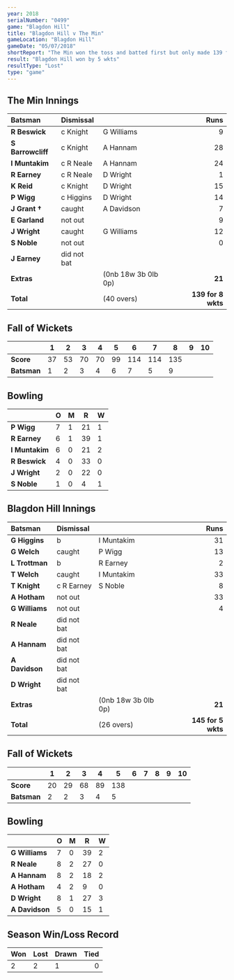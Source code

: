 ```yaml
---
year: 2018
serialNumber: "0499"
game: "Blagdon Hill"
title: "Blagdon Hill v The Min"
gameLocation: "Blagdon Hill"
gameDate: "05/07/2018"
shortReport: "The Min won the toss and batted first but only made 139 for 8 wkts in their 40 overs  Blagdon Hill knocked off the runs and replied with 145 for 5 wkts in 26 overs"
result: "Blagdon Hill won by 5 wkts"
resultType: "Lost"
type: "game"
---
```


## The Min Innings

| Batsman | Dismissal | | Runs |
|:---|:---|---|---:|
| **R Beswick** | c Knight | G Williams | 9 |
| **S Barrowcliff** | c Knight | A Hannam | 28 |
| **I Muntakim** | c R Neale | A Hannam | 24 |
| **R Earney** | c R Neale | D Wright | 1 |
| **K Reid** | c Knight | D Wright | 15 |
| **P Wigg** | c Higgins | D Wright | 14 |
| **J Grant &#8224;** | caught | A Davidson | 7 |
| **E Garland** | not out |  | 9 |
| **J Wright** | caught | G Williams | 12 |
| **S Noble** | not out |  | 0 |
| **J Earney** | did not bat |  |  |
| **Extras** | | (0nb 18w 3b 0lb 0p) | **21** |
| **Total** | | (40 overs) | **139 for 8 wkts** |

## Fall of Wickets

| | **1** | **2** | **3** | **4** | **5** | **6** | **7** | **8** | **9** | **10** |
|---|---|---|---|---|---|---|---|---|---|---|
| **Score** | 37 | 53 | 70 | 70 | 99 | 114 | 114 | 135 |  |  |
| **Batsman** | 1 | 2 | 3 | 4 | 6 | 7 | 5 | 9 |  |  |

## Bowling

| | O   | M | R  | W |
|---|---|---|---|---|
| **P Wigg** | 7 | 1 | 21 | 1 |
| **R Earney** | 6 | 1 | 39 | 1 |
| **I Muntakim** | 6 | 0 | 21 | 2 |
| **R Beswick** | 4 | 0 | 33 | 0 |
| **J Wright** | 2 | 0 | 22 | 0 |
| **S Noble** | 1 | 0 | 4 | 1 |

## Blagdon Hill Innings

| Batsman | Dismissal | | Runs |
|:---|:---|---|---:|
| **G Higgins** | b |  I Muntakim | 31 |
| **G Welch** | caught | P Wigg | 13 |
| **L Trottman** | b | R Earney | 2 |
| **T Welch** | caught | I Muntakim | 33 |
| **T Knight** | c R Earney | S Noble | 8 |
| **A Hotham** | not out |  | 33 |
| **G Williams** | not out |  | 4 |
| **R Neale** | did not bat |  |  |
| **A Hannam** | did not bat |  |  |
| **A Davidson** | did not bat |  |  |
| **D Wright** | did not bat |  |  |
| **Extras** | | (0nb 18w 3b 0lb 0p) | **21** |
| **Total** | | (26 overs) | **145 for 5 wkts** |

## Fall of Wickets

| | **1** | **2** | **3** | **4** | **5** | **6** | **7** | **8** | **9** | **10** |
|---|---|---|---|---|---|---|---|---|---|---|
| **Score** | 20 | 29 | 68 | 89 | 138 |  |  |  |  |  |
| **Batsman** | 2 | 2 | 3 | 4 | 5 |  |  |  |  |  |

## Bowling

| | O   | M | R  | W |
|---|---|---|---|---|
| **G Williams** | 7 | 0 | 39 | 2 |
| **R Neale** | 8 | 2 | 27 | 0 |
| **A Hannam** | 8 | 2 | 18 | 2 |
| **A Hotham** | 4 | 2 | 9 | 0 |
| **D Wright** | 8 | 1 | 27 | 3 |
| **A Davidson** | 5 | 0 | 15 | 1 |

## Season Win/Loss Record

| Won | Lost | Drawn | Tied |
|:---|:---|---|---:|
| 2 | 2 | 1 | 0 |